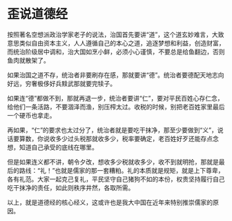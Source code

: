 # 歪说道德经
    
    
按照著名空想派政治学家老子的说法，治国首先要讲“道”，这个道玄妙难言，大致意思类似自由资本主义，人人遵循自己的本心之道，追逐梦想和利益，创造财富，而统治阶级居中调和，治大国如烹小鲜，必须小心谨慎，不要总是给鱼翻边，否则鱼肉就散架了。

如果治国之道不存，统治者非要刷存在感，那就要讲“德”。统治者要德配天地志向好远，穷奢极侈好兵黩武那就要完犊子。

如果连“德”都做不到，那就再退一步，统治者要讲“仁”，要对平民百姓心存仁念，给他们一条活路，不要涸泽而渔，别压榨太过。收税的时候，别把老百姓家里最后一个硬币也拿走。

再如果，“仁”的要求也太过分了，统治者就是要吃干抹净，那至少要做到“义”，说话要算数，你说收多少过头税那就收多少，税率要确定，老百姓好歹还能存点念想，知道自己承受的底线在哪里。

但是如果连义都不讲，朝令夕改，想收多少税就收多少，收不到就明抢，那就是最后的路线：“礼！”也就是儒家的那一套糟粕。礼的本质就是规矩，就是上下尊卑，各有礼范。大家一起克己复礼，平民坚守自己猪狗不如的本份，权贵坚持履行自己吃干抹净的责任，如此则秩序井然，各取所需。

以上，就是道德经的核心经义，这或许也是我大中国在近年来特别推崇儒家的原因。
		    		
